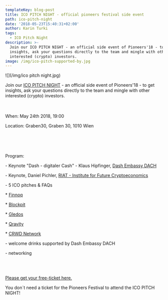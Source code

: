 ```yaml
---
templateKey: blog-post
title: ICO PITCH NIGHT - official pioneers festival side event
path: ico-pitch-night
date: '2018-05-23T15:40:31+02:00'
author: Karin Turki
tags:
  - ICO Pitch Night
description: >-
  Join our ICO PITCH NIGHT - an official side event of Pioneers'18 - to get
  insights, ask your questions directly to the team and mingle with other
  interested (crypto) investors.
image: /img/ico-pitch-supported-by.jpg
---
```

![](/img/ico pitch night.jpg)

Join our [ICO PITCH NIGHT](https://www.eventbrite.com/edit?eid=46103358386) - an official side event of Pioneers'18 - to get insights, ask your questions directly to the team and mingle with other interested (crypto) investors.
<br>
<br>
<br>

When: May 24th 2018, 19:00

Location: Graben30, Graben 30, 1010 Wien

<br>
<br>
<br>

Program:

\- Keynote "Dash - digitaler Cash" - Klaus Hipfinger, [Dash Embassy DACH
](https://www.dash-embassy.org/)

\- Keynote, Daniel Pichler, [RIAT - Institute for Future Cryptoeconomics
](https://riat.at/)

\- 5 ICO pitches & FAQs

\* [Finnoq
](https://www.finnoq.com/en/)

\* [Blockpit
](https://www.blockpit.io/)

\* [Gledos
](https://gledos.io/)

\* [Qravity
](https://qravity.com/en/)

\* [CRWD Network
](https://ico.conda.online/)

\- welcome drinks supported by Dash Embassy DACH

\- networking

<br>
<br>

[Please get your free-ticket here.](https://bit.ly/2x7vDlb)

You don´t need a ticket for the Pioneers Festival to attend the ICO PITCH NIGHT!
<br>
<br>
